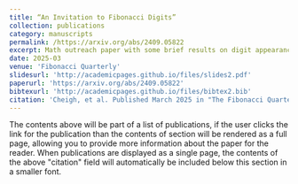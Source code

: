 ```yaml
---
title: “An Invitation to Fibonacci Digits”
collection: publications
category: manuscripts
permalink: /https://arxiv.org/abs/2409.05822
excerpt: Math outreach paper with some brief results on digit appearances in Fibonacci numbers
date: 2025-03
venue: 'Fibonacci Quarterly'
slidesurl: 'http://academicpages.github.io/files/slides2.pdf'
paperurl: 'https://arxiv.org/abs/2409.05822'
bibtexurl: 'http://academicpages.github.io/files/bibtex2.bib'
citation: 'Cheigh, et al. Published March 2025 in "The Fibonacci Quarterly."' 
---
```


The contents above will be part of a list of publications, if the user clicks the link for the publication than the contents of section will be rendered as a full page, allowing you to provide more information about the paper for the reader. When publications are displayed as a single page, the contents of the above "citation" field will automatically be included below this section in a smaller font.
